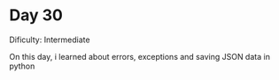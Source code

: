 # Day 30
<p>Dificulty: Intermediate</p>
<p>On this day, i learned about errors, exceptions and saving JSON data in python</p>
